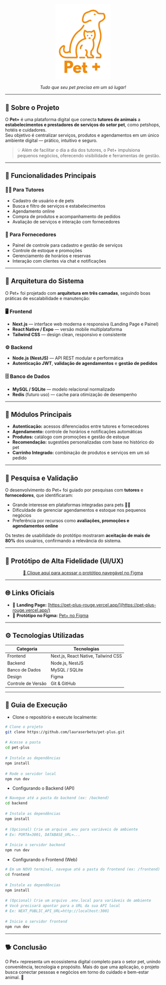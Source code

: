 <p align="center">
  <img src=".\public\logo1.png" alt="Logo Pet+" width="180"/>
</p>

<p align="center"><i>Tudo que seu pet precisa em um só lugar!</i></p>

---

## 🚀 Sobre o Projeto

O **Pet+** é uma plataforma digital que conecta **tutores de animais** a **estabelecimentos e prestadores de serviços do setor pet**, como petshops, hotéis e cuidadores.  
Seu objetivo é centralizar serviços, produtos e agendamentos em um único ambiente digital — prático, intuitivo e seguro.

> 💡 Além de facilitar o dia a dia dos tutores, o Pet+ impulsiona pequenos negócios, oferecendo visibilidade e ferramentas de gestão.

---

## 🧩 Funcionalidades Principais

### 👩‍💻 Para Tutores
- Cadastro de usuário e de pets  
- Busca e filtro de serviços e estabelecimentos  
- Agendamento online  
- Compra de produtos e acompanhamento de pedidos  
- Avaliação de serviços e interação com fornecedores  

### 🏪 Para Fornecedores
- Painel de controle para cadastro e gestão de serviços  
- Controle de estoque e promoções  
- Gerenciamento de horários e reservas  
- Interação com clientes via chat e notificações  

---

## 🧱 Arquitetura do Sistema

O Pet+ foi projetado com **arquitetura em três camadas**, seguindo boas práticas de escalabilidade e manutenção:

### 🖥️ Frontend
- **Next.js** — interface web moderna e responsiva (Landing Page e Painel)  
- **React Native / Expo** — versão mobile multiplataforma  
- **Tailwind CSS** — design clean, responsivo e consistente  

### ⚙️ Backend
- **Node.js (NestJS)** — API REST modular e performática  
- **Autenticação JWT**, **validação de agendamentos** e **gestão de pedidos**

### 🗄️ Banco de Dados
- **MySQL / SQLite** — modelo relacional normalizado  
- **Redis** (futuro uso) — cache para otimização de desempenho  

---

## 🧠 Módulos Principais

- **Autenticação:** acessos diferenciados entre tutores e fornecedores  
- **Agendamento:** controle de horários e notificações automáticas  
- **Produtos:** catálogo com promoções e gestão de estoque  
- **Recomendação:** sugestões personalizadas com base no histórico do pet  
- **Carrinho Integrado:** combinação de produtos e serviços em um só pedido  

---

## 🧪 Pesquisa e Validação

O desenvolvimento do Pet+ foi guiado por pesquisas com **tutores** e **fornecedores**, que identificaram:
- Grande interesse em plataformas integradas para pets 🐶🐱  
- Dificuldade de gerenciar agendamentos e estoque nos pequenos negócios  
- Preferência por recursos como **avaliações, promoções e agendamentos online**

Os testes de usabilidade do protótipo mostraram **aceitação de mais de 80%** dos usuários, confirmando a relevância do sistema.

---

## 🎨 Protótipo de Alta Fidelidade (UI/UX)

<p align="center">
  <a href="https://www.figma.com/proto/G8qbsW8zYlq9DCMgZM5Exj/Pet-?node-id=0-1&t=ZP69Waamw28XIBhT-1">
    🔗 Clique aqui para acessar o protótipo navegável no Figma
  </a>
</p>

---

## 🌐 Links Oficiais

- 📄 **Landing Page:** [https://pet-plus-rouge.vercel.app/](https://pet-plus-rouge.vercel.app/)  
- 🎨 **Protótipo no Figma:** [Pet+ no Figma](https://www.figma.com/proto/G8qbsW8zYlq9DCMgZM5Exj/Pet-?node-id=0-1&t=ZP69Waamw28XIBhT-1)  

---

## ⚙️ Tecnologias Utilizadas

| Categoria | Tecnologias |
|------------|--------------|
| Frontend | Next.js, React Native, Tailwind CSS |
| Backend | Node.js, NestJS |
| Banco de Dados | MySQL / SQLite |
| Design | Figma |
| Controle de Versão | Git & GitHub |

---

## 🧭 Guia de Execução

* Clone o repositório e execute localmente:

```bash
# Clone o projeto
git clone https://github.com/lauraserbeto/pet-plus.git

# Acesse a pasta
cd pet-plus

# Instale as dependências
npm install

# Rode o servidor local
npm run dev
```

* Configurando o Backend (API)

```bash
# Navegue até a pasta do backend (ex: /backend)
cd backend

# Instale as dependências
npm install

# (Opcional) Crie um arquivo .env para variáveis de ambiente
# Ex: PORTA=3001, DATABASE_URL=...

# Inicie o servidor backend
npm run dev
```

* Configurando o Frontend (Web)

```bash
# Em um NOVO terminal, navegue até a pasta do frontend (ex: /frontend)
cd frontend

# Instale as dependências
npm install

# (Opcional) Crie um arquivo .env.local para variáveis de ambiente
# Você precisará apontar para a URL da sua API local
# Ex: NEXT_PUBLIC_API_URL=http://localhost:3001

# Inicie o servidor frontend
npm run dev
```

---

## 🐕 Conclusão
<p>O Pet+ representa um ecossistema digital completo para o setor pet, unindo conveniência, tecnologia e propósito.
Mais do que uma aplicação, o projeto busca conectar pessoas e negócios em torno do cuidado e bem-estar animal. 💛</p>
